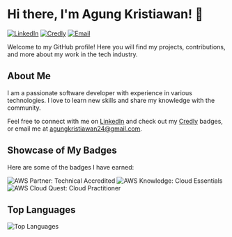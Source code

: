 <!--
### Hi there 👋

**kitsune2411/kitsune2411** is a ✨ _special_ ✨ repository because its `README.md` (this file) appears on your GitHub profile.

Here are some ideas to get you started:

- 🔭 I’m currently working on ...
- 🌱 I’m currently learning ...
- 👯 I’m looking to collaborate on ...
- 🤔 I’m looking for help with ...
- 💬 Ask me about ...
- 📫 How to reach me: ...
- 😄 Pronouns: ...
- ⚡ Fun fact: ...
-->

# Hi there, I'm Agung Kristiawan! 👋

[![LinkedIn](https://img.shields.io/badge/LinkedIn-Profile-blue?logo=linkedin)](https://www.linkedin.com/in/agung-kristiawan24/)
[![Credly](https://img.shields.io/badge/Credly-Badges-orange?logo=credly)](https://www.credly.com/users/agung-kristiawan)
[![Email](https://img.shields.io/badge/Email-agungkristiawan24@gmail.com-red?logo=gmail)](mailto:agungkristiawan24@gmail.com)

Welcome to my GitHub profile! Here you will find my projects, contributions, and more about my work in the tech industry.

## About Me

I am a passionate software developer with experience in various technologies. I love to learn new skills and share my knowledge with the community. 

Feel free to connect with me on [LinkedIn](https://www.linkedin.com/in/agung-kristiawan24/) and check out my [Credly](https://www.credly.com/users/agung-kristiawan) badges, or email me at [agungkristiawan24@gmail.com](mailto:agungkristiawan24@gmail.com).

<!--
## GitHub Stats

![Agung's GitHub stats](https://github-readme-stats.vercel.app/api?username=kitsune2411&show_icons=true&theme=radical)
-->

## Showcase of My Badges

Here are some of the badges I have earned:

![AWS Partner: Technical Accredited](https://github.com/agung-kristiawan24/agung-kristiawan24/blob/main/assets/aws-partner-technical-accredited.png)
![AWS Knowledge: Cloud Essentials](https://github.com/agung-kristiawan24/agung-kristiawan24/blob/main/assets/aws-knowledge-cloud-essentials.png)
![AWS Cloud Quest: Cloud Practitioner](https://github.com/agung-kristiawan24/agung-kristiawan24/blob/main/assets/aws-cloud-quest-cloud-practitioner.png)

## Top Languages

![Top Languages](https://github-readme-stats.vercel.app/api/top-langs/?username=kitsune2411&layout=compact&theme=radical)
